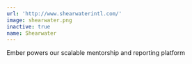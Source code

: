 ```yaml
---
url: 'http://www.shearwaterintl.com/'
image: shearwater.png
inactive: true
name: Shearwater
---
```

Ember powers our scalable mentorship and reporting platform